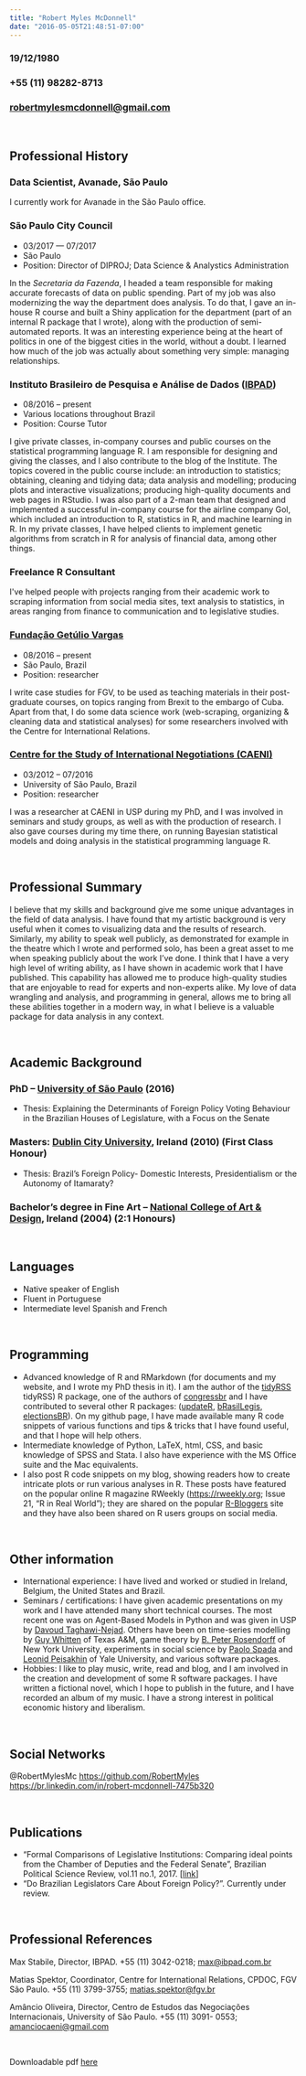 ```yaml
---
title: "Robert Myles McDonnell"
date: "2016-05-05T21:48:51-07:00"
---
```



### <i class="fa fa-birthday-cake"></i> 19/12/1980
### <i class="fa fa-phone"></i> +55 (11) 98282-8713
### <i class="fa fa-send-o"></i> <a href="mailto:robertmylesmcdonnell@gmail.com">robertmylesmcdonnell@gmail.com</a>

&nbsp;
&nbsp;

## <i class="fa fa-history"></i> Professional History

### Data Scientist, Avanade, São Paulo

I currently work for Avanade in the São Paulo office.

### São Paulo City Council
- 03/2017 — 07/2017
- São Paulo
- Position: Director of DIPROJ; Data Science & Analystics Administration

In the *Secretaria da Fazenda*, I headed a team responsible for making accurate forecasts of data on public spending. Part of my job was also modernizing the way the department does analysis. To do that, I gave an in-house R course and built a Shiny application for the department (part of an internal R package that I wrote), along with the production of semi-automated reports. It was an interesting experience being at the heart of politics in one of the biggest cities in the world, without a doubt. I learned how much of the job was actually about something very simple: managing relationships.   

### Instituto Brasileiro de Pesquisa e Análise de Dados ([IBPAD](http://www.ibpad.com.br/))
- 08/2016 – present
- Various locations throughout Brazil
- Position: Course Tutor

 I give private classes, in-company courses and public courses on the statistical programming language R. I am responsible for designing and giving the classes, and I also contribute to the blog of the Institute. The topics covered in the public course include: an introduction to statistics; obtaining, cleaning and tidying data; data analysis and modelling; producing plots and interactive visualizations; producing high-quality documents and web pages in RStudio. I was also part of a 2-man team that designed and implemented a successful in-company course for the airline company Gol, which included an introduction to R, statistics in R, and machine learning in R. In my private classes, I have helped clients to implement genetic algorithms from scratch in R for analysis of financial data, among other things.

### Freelance R Consultant

I've helped people with projects ranging from their academic work to scraping information from social media sites, text analysis to statistics, in areas ranging from finance to communication and to legislative studies.

### [Fundação Getúlio Vargas](http://cpdoc.fgv.br/en/about)
- 08/2016 – present
- São Paulo, Brazil
- Position: researcher

I write case studies for FGV, to be used as teaching materials in their post-graduate courses, on topics ranging from Brexit to the embargo of Cuba. Apart from that, I do some data science work (web-scraping, organizing & cleaning data and statistical analyses) for some researchers involved with the Centre for International Relations.

### [Centre for the Study of International Negotiations (CAENI)](http://www.caeni.com.br/)
- 03/2012 – 07/2016
- University of São Paulo, Brazil
- Position: researcher

I was a researcher at CAENI in USP during my PhD, and I was involved in seminars and study groups, as well as with the production of research. I also gave courses during my time there, on running Bayesian statistical models and doing analysis in the statistical programming language R.

&nbsp;

## <i class="fa fa-crosshairs"></i> Professional Summary

I believe that my skills and background give me some unique advantages in the field of data analysis. I have found that my artistic background is very useful when it comes to visualizing data and the results of research. Similarly, my ability to speak well publicly, as demonstrated for example in the theatre which I wrote and performed solo, has been a great asset to me when speaking publicly about the work I’ve done.
I think that I have a very high level of writing ability, as I have shown in academic work that I have published. This capability has allowed me to produce high-quality studies that are enjoyable to read for experts and non-experts alike. My love of data wrangling and analysis, and programming in general, allows me to bring all these abilities together in a modern way, in what I believe is a valuable package for data analysis in any context.

&nbsp;


## <i class="fa fa-graduation-cap"></i> Academic Background

### PhD – [University of São Paulo](http://www5.usp.br/english/?lang=en) (2016)
- Thesis: Explaining the Determinants of Foreign Policy Voting Behaviour in the Brazilian Houses of Legislature, with a Focus on the Senate

### Masters: [Dublin City University](https://www.dcu.ie/), Ireland (2010) (First Class Honour)
- Thesis: Brazil’s Foreign Policy- Domestic Interests, Presidentialism or the Autonomy of Itamaraty?

### Bachelor’s degree in Fine Art – [National College of Art & Design](http://www.ncad.ie/), Ireland (2004) (2:1 Honours)

&nbsp;
&nbsp;

## <i class="fa fa-language"></i> Languages
- Native speaker of English
- Fluent in Portuguese
- Intermediate level Spanish and French

&nbsp;
&nbsp;

## <i class="fa fa-code"></i> Programming

- Advanced knowledge of R and RMarkdown (for documents and my website, and I wrote my PhD thesis in it). I am the author of the [tidyRSS](https://github.com/RobertMyles/congressbr) tidyRSS) R package, one of the authors of [congressbr](https://github.com/RobertMyles/congressbr) and I have contributed to several other R packages: ([updateR](https://github.com/AndreaCirilloAC/updateR), [bRasilLegis](https://github.com/leobarone/bRasilLegis), [electionsBR](https://github.com/silvadenisson/electionsBR)). On my github page, I have made available many R code snippets of various functions and tips & tricks that I have found useful, and that I hope will help others.
- Intermediate knowledge of Python, LaTeX, html, CSS, and basic knowledge of SPSS and Stata. I also have experience with the MS Office suite and the Mac equivalents.
- I also post R code snippets on my blog, showing readers how to create intricate plots or run various analyses in R. These posts have featured on the popular online R magazine RWeekly (https://rweekly.org; Issue 21, “R in Real World”); they are shared on the popular [R-Bloggers](https://www.r-bloggers.com/) site and they have also been shared on R users groups on social media.

&nbsp;
&nbsp;

## Other information
- International experience: I have lived and worked or studied in Ireland, Belgium, the United States and Brazil.
- Seminars / certifications: I have given academic presentations on my work and I have attended many short technical courses. The most recent one was on Agent-Based Models in Python and was given in USP by [Davoud Taghawi-Nejad](https://www.taghawi-nejad.de/). Others have been on time-series modelling by [Guy Whitten](https://pols.tamu.edu/about-us/faculty-directory/guy-d-whitten-professor/) of Texas A&M, game theory by [B. Peter Rosendorff](http://politics.as.nyu.edu/object/PeterRosendorff) of New York University, experiments in social science by [Paolo Spada](https://www.spadap.com/) and [Leonid Peisakhin](http://www.leonidpeisakhin.org/) of Yale University, and various software packages.
- Hobbies: I like to play music, write, read and blog, and I am involved in the creation and development of some R software packages. I have written a fictional novel, which I hope to publish in the future, and I have recorded an album of my music. I have a strong interest in political economic history and liberalism.

&nbsp;
&nbsp;

## <i class="fa fa-share-alt"></i> Social Networks
<i class="fa fa-twitter"></i> @RobertMylesMc
<i class="fa fa-github"></i> https://github.com/RobertMyles
<i class="fa fa-linkedin"></i> https://br.linkedin.com/in/robert-mcdonnell-7475b320

&nbsp;
&nbsp;

##  <i class="fa fa-file-text-o"></i> Publications
- “Formal Comparisons of Legislative Institutions: Comparing ideal points from the Chamber of Deputies and the Federal Senate”, Brazilian Political Science Review, vol.11 no.1, 2017. [[link](http://www.scielo.br/scielo.php?script=sci_arttext&pid=S1981-38212017000100502&lng=en&nrm=iso&tlng=en.)]
- “Do Brazilian Legislators Care About Foreign Policy?”. Currently under review.

&nbsp;
&nbsp;

##  Professional References

Max Stabile, Director, IBPAD. +55 (11) 3042-0218; max@ibpad.com.br

Matias Spektor, Coordinator, Centre for International Relations, CPDOC, FGV São Paulo. +55 (11) 3799-3755; matias.spektor@fgv.br

Amâncio Oliveira, Director, Centro de Estudos das Negociações Internacionais, University of São Paulo. +55 (11) 3091- 0553; amanciocaeni@gmail.com

&nbsp;
&nbsp;

<i class="fa fa-download"></i> Downloadable pdf [here](/files/cv.pdf)
